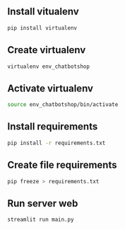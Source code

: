 ## Install vitualenv

```bash
pip install virtualenv
```

## Create virtualenv

```bash
virtualenv env_chatbotshop
```

## Activate virtualenv

```bash
source env_chatbotshop/bin/activate
```

## Install requirements

```bash
pip install -r requirements.txt
```

## Create file requirements

```bash
pip freeze > requirements.txt
```

## Run server web

```bash
streamlit run main.py
```

##
